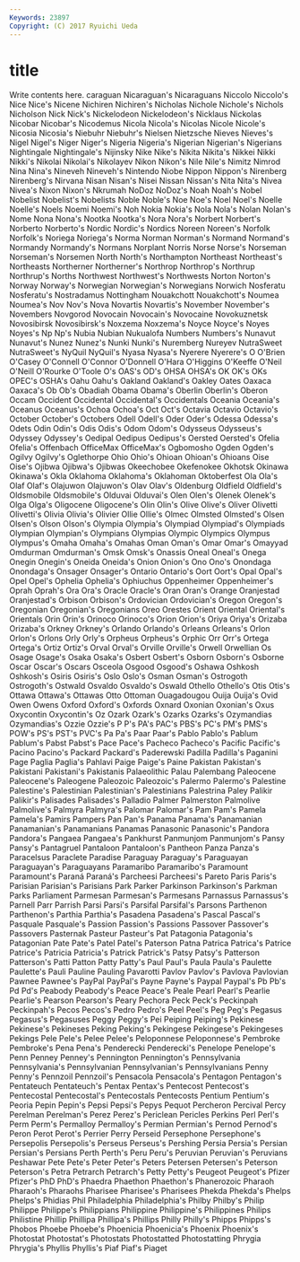 ```yaml
---
Keywords: 23897 
Copyright: (C) 2017 Ryuichi Ueda
---
```


# title

Write contents here.
caraguan Nicaraguan's Nicaraguans Niccolo Niccolo's
Nice Nice's Nicene Nichiren Nichiren's Nicholas Nichole Nichole's Nichols Nicholson
Nick Nick's Nickelodeon Nickelodeon's Nicklaus Nickolas Nicobar Nicobar's Nicodemus Nicola
Nicola's Nicolas Nicole Nicole's Nicosia Nicosia's Niebuhr Niebuhr's Nielsen Nietzsche
Nieves Nieves's Nigel Nigel's Niger Niger's Nigeria Nigeria's Nigerian Nigerian's
Nigerians Nightingale Nightingale's Nijinsky Nike Nike's Nikita Nikita's Nikkei Nikki
Nikki's Nikolai Nikolai's Nikolayev Nikon Nikon's Nile Nile's Nimitz Nimrod
Nina Nina's Nineveh Nineveh's Nintendo Niobe Nippon Nippon's Nirenberg Nirenberg's
Nirvana Nisan Nisan's Nisei Nissan Nissan's Nita Nita's Nivea Nivea's
Nixon Nixon's Nkrumah NoDoz NoDoz's Noah Noah's Nobel Nobelist Nobelist's
Nobelists Noble Noble's Noe Noe's Noel Noel's Noelle Noelle's Noels
Noemi Noemi's Noh Nokia Nokia's Nola Nola's Nolan Nolan's Nome
Nona Nona's Nootka Nootka's Nora Nora's Norbert Norbert's Norberto Norberto's
Nordic Nordic's Nordics Noreen Noreen's Norfolk Norfolk's Noriega Noriega's Norma
Norman Norman's Normand Normand's Normandy Normandy's Normans Norplant Norris Norse
Norse's Norseman Norseman's Norsemen North North's Northampton Northeast Northeast's Northeasts
Northerner Northerner's Northrop Northrop's Northrup Northrup's Norths Northwest Northwest's Northwests
Norton Norton's Norway Norway's Norwegian Norwegian's Norwegians Norwich Nosferatu Nosferatu's
Nostradamus Nottingham Nouakchott Nouakchott's Noumea Noumea's Nov Nov's Nova Novartis
Novartis's November November's Novembers Novgorod Novocain Novocain's Novocaine Novokuznetsk Novosibirsk
Novosibirsk's Noxzema Noxzema's Noyce Noyce's Noyes Noyes's Np Np's Nubia
Nubian Nukualofa Numbers Numbers's Nunavut Nunavut's Nunez Nunez's Nunki Nunki's
Nuremberg Nureyev NutraSweet NutraSweet's NyQuil NyQuil's Nyasa Nyasa's Nyerere Nyerere's
O O'Brien O'Casey O'Connell O'Connor O'Donnell O'Hara O'Higgins O'Keeffe O'Neil
O'Neill O'Rourke O'Toole O's OAS's OD's OHSA OHSA's OK OK's
OKs OPEC's OSHA's Oahu Oahu's Oakland Oakland's Oakley Oates Oaxaca
Oaxaca's Ob Ob's Obadiah Obama Obama's Oberlin Oberlin's Oberon Occam
Occident Occidental Occidental's Occidentals Oceania Oceania's Oceanus Oceanus's Ochoa Ochoa's
Oct Oct's Octavia Octavio Octavio's October October's Octobers Odell Odell's
Oder Oder's Odessa Odessa's Odets Odin Odin's Odis Odis's Odom
Odom's Odysseus Odysseus's Odyssey Odyssey's Oedipal Oedipus Oedipus's Oersted Oersted's
Ofelia Ofelia's Offenbach OfficeMax OfficeMax's Ogbomosho Ogden Ogden's Ogilvy Ogilvy's
Oglethorpe Ohio Ohio's Ohioan Ohioan's Ohioans Oise Oise's Ojibwa Ojibwa's
Ojibwas Okeechobee Okefenokee Okhotsk Okinawa Okinawa's Okla Oklahoma Oklahoma's Oklahoman
Oktoberfest Ola Ola's Olaf Olaf's Olajuwon Olajuwon's Olav Olav's Oldenburg
Oldfield Oldfield's Oldsmobile Oldsmobile's Olduvai Olduvai's Olen Olen's Olenek Olenek's
Olga Olga's Oligocene Oligocene's Olin Olin's Olive Olive's Oliver Olivetti
Olivetti's Olivia Olivia's Olivier Ollie Ollie's Olmec Olmsted Olmsted's Olsen
Olsen's Olson Olson's Olympia Olympia's Olympiad Olympiad's Olympiads Olympian Olympian's
Olympians Olympias Olympic Olympics Olympus Olympus's Omaha Omaha's Omahas Oman
Oman's Omar Omar's Omayyad Omdurman Omdurman's Omsk Omsk's Onassis Oneal
Oneal's Onega Onegin Onegin's Oneida Oneida's Onion Onion's Ono Ono's
Onondaga Onondaga's Onsager Onsager's Ontario Ontario's Oort Oort's Opal Opal's
Opel Opel's Ophelia Ophelia's Ophiuchus Oppenheimer Oppenheimer's Oprah Oprah's Ora
Ora's Oracle Oracle's Oran Oran's Orange Oranjestad Oranjestad's Orbison Orbison's
Ordovician Ordovician's Oregon Oregon's Oregonian Oregonian's Oregonians Oreo Orestes Orient
Oriental Oriental's Orientals Orin Orin's Orinoco Orinoco's Orion Orion's Oriya
Oriya's Orizaba Orizaba's Orkney Orkney's Orlando Orlando's Orleans Orleans's Orlon
Orlon's Orlons Orly Orly's Orpheus Orpheus's Orphic Orr Orr's Ortega
Ortega's Ortiz Ortiz's Orval Orval's Orville Orville's Orwell Orwellian Os
Osage Osage's Osaka Osaka's Osbert Osbert's Osborn Osborn's Osborne Oscar
Oscar's Oscars Osceola Osgood Osgood's Oshawa Oshkosh Oshkosh's Osiris Osiris's
Oslo Oslo's Osman Osman's Ostrogoth Ostrogoth's Ostwald Osvaldo Osvaldo's Oswald
Othello Othello's Otis Otis's Ottawa Ottawa's Ottawas Otto Ottoman Ouagadougou
Ouija Ouija's Ovid Owen Owens Oxford Oxford's Oxfords Oxnard Oxonian
Oxonian's Oxus Oxycontin Oxycontin's Oz Ozark Ozark's Ozarks Ozarks's Ozymandias
Ozymandias's Ozzie Ozzie's P P's PA's PAC's PBS's PC's PM's
PMS's POW's PS's PST's PVC's Pa Pa's Paar Paar's Pablo
Pablo's Pablum Pablum's Pabst Pabst's Pace Pace's Pacheco Pacheco's Pacific
Pacific's Pacino Pacino's Packard Packard's Paderewski Padilla Padilla's Paganini Page
Paglia Paglia's Pahlavi Paige Paige's Paine Pakistan Pakistan's Pakistani Pakistani's
Pakistanis Palaeolithic Palau Palembang Paleocene Paleocene's Paleogene Paleozoic Paleozoic's Palermo
Palermo's Palestine Palestine's Palestinian Palestinian's Palestinians Palestrina Paley Palikir Palikir's
Palisades Palisades's Palladio Palmer Palmerston Palmolive Palmolive's Palmyra Palmyra's Palomar
Palomar's Pam Pam's Pamela Pamela's Pamirs Pampers Pan Pan's Panama
Panama's Panamanian Panamanian's Panamanians Panamas Panasonic Panasonic's Pandora Pandora's Pangaea
Pangaea's Pankhurst Panmunjom Panmunjom's Pansy Pansy's Pantagruel Pantaloon Pantaloon's Pantheon
Panza Panza's Paracelsus Paraclete Paradise Paraguay Paraguay's Paraguayan Paraguayan's Paraguayans
Paramaribo Paramaribo's Paramount Paramount's Paraná Paraná's Parcheesi Parcheesi's Pareto Paris
Paris's Parisian Parisian's Parisians Park Parker Parkinson Parkinson's Parkman Parks
Parliament Parmesan Parmesan's Parmesans Parnassus Parnassus's Parnell Parr Parrish Parsi
Parsi's Parsifal Parsifal's Parsons Parthenon Parthenon's Parthia Parthia's Pasadena Pasadena's
Pascal Pascal's Pasquale Pasquale's Passion Passion's Passions Passover Passover's Passovers
Pasternak Pasteur Pasteur's Pat Patagonia Patagonia's Patagonian Pate Pate's Patel
Patel's Paterson Patna Patrica Patrica's Patrice Patrice's Patricia Patricia's Patrick
Patrick's Patsy Patsy's Patterson Patterson's Patti Patton Patty Patty's Paul
Paul's Paula Paula's Paulette Paulette's Pauli Pauline Pauling Pavarotti Pavlov
Pavlov's Pavlova Pavlovian Pawnee Pawnee's PayPal PayPal's Payne Payne's Paypal
Paypal's Pb Pb's Pd Pd's Peabody Peabody's Peace Peace's Peale
Pearl Pearl's Pearlie Pearlie's Pearson Pearson's Peary Pechora Peck Peck's
Peckinpah Peckinpah's Pecos Pecos's Pedro Pedro's Peel Peel's Peg Peg's
Pegasus Pegasus's Pegasuses Peggy Peggy's Pei Peiping Peiping's Pekinese Pekinese's
Pekineses Peking Peking's Pekingese Pekingese's Pekingeses Pekings Pele Pele's Pelee
Pelee's Peloponnese Peloponnese's Pembroke Pembroke's Pena Pena's Penderecki Penderecki's Penelope
Penelope's Penn Penney Penney's Pennington Pennington's Pennsylvania Pennsylvania's Pennsylvanian Pennsylvanian's
Pennsylvanians Penny Penny's Pennzoil Pennzoil's Pensacola Pensacola's Pentagon Pentagon's Pentateuch
Pentateuch's Pentax Pentax's Pentecost Pentecost's Pentecostal Pentecostal's Pentecostals Pentecosts Pentium
Pentium's Peoria Pepin Pepin's Pepsi Pepsi's Pepys Pequot Percheron Percival
Percy Perelman Perelman's Perez Perez's Periclean Pericles Perkins Perl Perl's
Perm Perm's Permalloy Permalloy's Permian Permian's Pernod Pernod's Peron Perot
Perot's Perrier Perry Perseid Persephone Persephone's Persepolis Persepolis's Perseus Perseus's
Pershing Persia Persia's Persian Persian's Persians Perth Perth's Peru Peru's
Peruvian Peruvian's Peruvians Peshawar Pete Pete's Peter Peter's Peters Petersen
Petersen's Peterson Peterson's Petra Petrarch Petrarch's Petty Petty's Peugeot Peugeot's
Pfizer Pfizer's PhD PhD's Phaedra Phaethon Phaethon's Phanerozoic Pharaoh Pharaoh's
Pharaohs Pharisee Pharisee's Pharisees Phekda Phekda's Phelps Phelps's Phidias Phil
Philadelphia Philadelphia's Philby Philby's Philip Philippe Philippe's Philippians Philippine Philippine's
Philippines Philips Philistine Phillip Phillipa Phillipa's Phillips Philly Philly's Phipps
Phipps's Phobos Phoebe Phoebe's Phoenicia Phoenicia's Phoenix Phoenix's Photostat Photostat's
Photostats Photostatted Photostatting Phrygia Phrygia's Phyllis Phyllis's Piaf Piaf's Piaget
